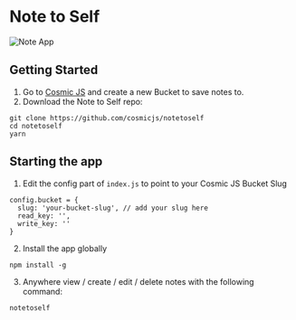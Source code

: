 # Note to Self
![Note App](https://cosmicjs.com/uploads/3e233540-2d5e-11e7-b637-1d1d0fc1eab1-note-app.jpg)
## Getting Started
1. Go to [Cosmic JS](https://cosmicjs.com) and create a new Bucket to save notes to.
2. Download the Note to Self repo:
```
git clone https://github.com/cosmicjs/notetoself
cd notetoself
yarn
```

## Starting the app
1. Edit the config part of `index.js` to point to your Cosmic JS Bucket Slug
```
config.bucket = {
  slug: 'your-bucket-slug', // add your slug here
  read_key: '',
  write_key: ''
}
```
2. Install the app globally
```
npm install -g
```
3. Anywhere view / create / edit / delete notes with the following command:
```
notetoself
```
